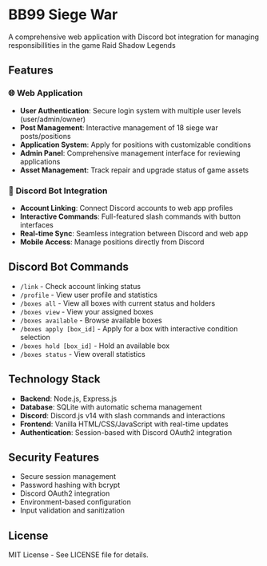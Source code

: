 # BB99 Siege War

A comprehensive web application with Discord bot integration for managing responsibillities in the game Raid Shadow Legends

## Features

### 🌐 **Web Application**
- **User Authentication**: Secure login system with multiple user levels (user/admin/owner)
- **Post Management**: Interactive management of 18 siege war posts/positions
- **Application System**: Apply for positions with customizable conditions
- **Admin Panel**: Comprehensive management interface for reviewing applications
- **Asset Management**: Track repair and upgrade status of game assets

### 🤖 **Discord Bot Integration**
- **Account Linking**: Connect Discord accounts to web app profiles
- **Interactive Commands**: Full-featured slash commands with button interfaces
- **Real-time Sync**: Seamless integration between Discord and web app
- **Mobile Access**: Manage positions directly from Discord

## Discord Bot Commands

- `/link` - Check account linking status
- `/profile` - View user profile and statistics
- `/boxes all` - View all boxes with current status and holders
- `/boxes view` - View your assigned boxes
- `/boxes available` - Browse available boxes
- `/boxes apply [box_id]` - Apply for a box with interactive condition selection
- `/boxes hold [box_id]` - Hold an available box
- `/boxes status` - View overall statistics

## Technology Stack

- **Backend**: Node.js, Express.js
- **Database**: SQLite with automatic schema management
- **Discord**: Discord.js v14 with slash commands and interactions
- **Frontend**: Vanilla HTML/CSS/JavaScript with real-time updates
- **Authentication**: Session-based with Discord OAuth2 integration

## Security Features

- Secure session management
- Password hashing with bcrypt
- Discord OAuth2 integration
- Environment-based configuration
- Input validation and sanitization

## License

MIT License - See LICENSE file for details.

